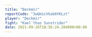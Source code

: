 ```yaml
---
title: "Deckmír"
reportCode: "3wQm1cVkab6YKLzt"
player: "Deckmír"
fight: "Kael'thas Sunstrider"
date: 2021-09-26T18:56:24.204000+00:00
---
```

